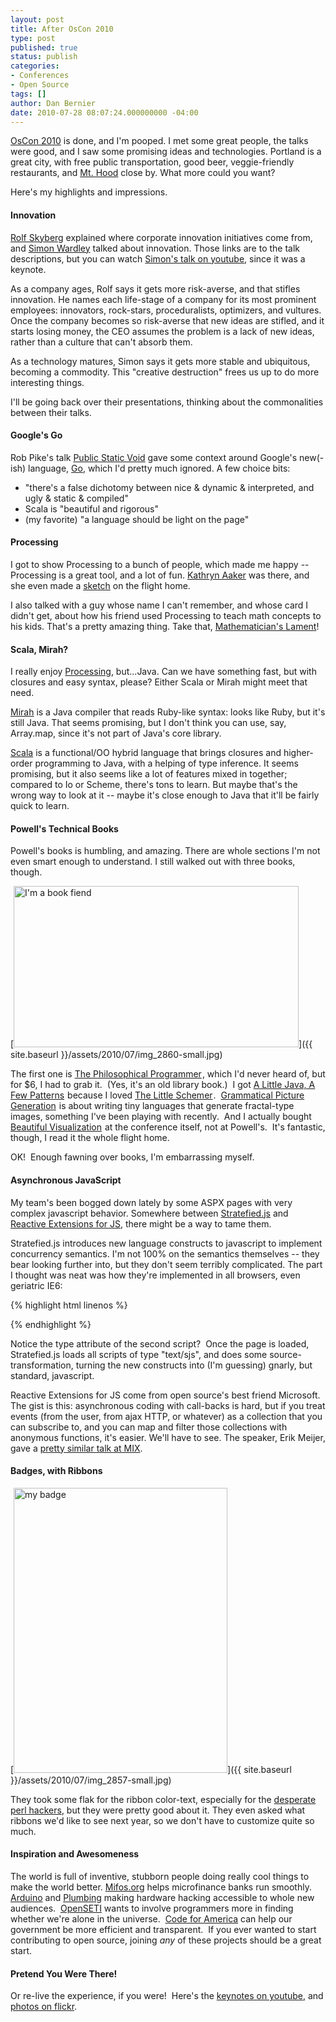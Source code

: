 ```yaml
---
layout: post
title: After OsCon 2010
type: post
published: true
status: publish
categories:
- Conferences
- Open Source
tags: []
author: Dan Bernier
date: 2010-07-28 08:07:24.000000000 -04:00
---
```


[OsCon 2010](http://www.oscon.com/oscon2010) is done, and I'm pooped. I met some great people, the talks were good, and I saw some promising ideas and technologies. Portland is a great city, with free public transportation, good beer, veggie-friendly restaurants, and [Mt. Hood](http://images.google.com/images?q=mt+hood+oregon) close by. What more could you want?

Here's my highlights and impressions.

#### Innovation


[Rolf Skyberg](http://www.oscon.com/oscon2010/public/schedule/detail/13553) explained where corporate innovation initiatives come from, and [Simon Wardley](http://www.oscon.com/oscon2010/public/schedule/detail/14836) talked about innovation. Those links are to the talk descriptions, but you can watch [Simon's talk on youtube](http://www.youtube.com/watch?v=5Oyf4vvJyy4&feature=PlayList&p=12696FB0B040FA53&playnext_from=PL&index=39), since it was a keynote.

As a company ages, Rolf says it gets more risk-averse, and that stifles innovation. He names each life-stage of a company for its most prominent employees: innovators, rock-stars, proceduralists, optimizers, and vultures. Once the company becomes so risk-averse that new ideas are stifled, and it starts losing money, the CEO assumes the problem is a lack of new ideas, rather than a culture that can't absorb them.

As a technology matures, Simon says it gets more stable and ubiquitous, becoming a commodity. This "creative destruction" frees us up to do more interesting things.

I'll be going back over their presentations, thinking about the commonalities between their talks.

#### Google's Go


Rob Pike's talk [Public Static Void](http://www.youtube.com/watch?v=5kj5ApnhPAE&feature=PlayList&p=12696FB0B040FA53&playnext_from=PL&index=25) gave  some context around Google's new(-ish) language, [Go](http://golang.org/), which I'd pretty much ignored. A few choice bits:
<ul>
<li>"there's a false dichotomy between nice & dynamic & interpreted, and ugly & static & compiled"</li>
<li>Scala is "beautiful and rigorous"</li>
<li>(my favorite) "a language should be light on the page"</li>
</ul>

#### Processing


I got to show Processing to a bunch of people, which made me happy -- Processing is a great tool, and a lot of fun.  [Kathryn Aaker](http://www.kathrynaaker.com/blog/) was there, and she even made a [sketch](http://openprocessing.org/visuals/?visualID=10950) on the flight home.

I also talked with a guy whose name I can't remember, and whose card I didn't get, about how his friend used Processing to teach math concepts to his kids.  That's a pretty amazing thing. Take that, [Mathematician's Lament](http://www.maa.org/devlin/LockhartsLament.pdf)!

#### Scala, Mirah?


I really enjoy [Processing](http://processing.org), but...Java. Can we have something fast, but with closures and easy syntax, please? Either Scala or Mirah might meet that need.

[Mirah](http://www.mirah.org/) is a Java compiler that reads Ruby-like syntax: looks like Ruby, but  it's still Java. That seems promising, but I don't think you can use,  say, Array.map, since it's not part of Java's core library.

[Scala](http://www.scala-lang.org/) is a functional/OO hybrid language that brings closures and  higher-order programming to Java, with a helping of type inference.  It  seems promising, but it also seems like a lot of features mixed in  together; compared to Io or Scheme, there's tons to learn.  But maybe  that's the wrong way to look at it -- maybe it's close enough to Java that it'll be fairly quick to learn.

#### Powell's Technical Books


Powell's books is humbling, and amazing. There are whole sections I'm not even smart enough to understand. I still walked out with three books, though.

[<img class="alignnone size-full wp-image-448" src="{{ site.baseurl }}/assets/2010/07/img_2860-small.jpg" alt="I'm a book fiend" width="456" height="258" />]({{ site.baseurl }}/assets/2010/07/img_2860-small.jpg)

The first one is [The Philosophical Programmer](http://www.amazon.com/gp/product/0312186509?ie=UTF8&tag=invisblock-20&linkCode=as2&camp=1789&creative=390957&creativeASIN=0312186509)<img class=" byxmxweyeumkaqzmwcfi byxmxweyeumkaqzmwcfi byxmxweyeumkaqzmwcfi byxmxweyeumkaqzmwcfi byxmxweyeumkaqzmwcfi byxmxweyeumkaqzmwcfi byxmxweyeumkaqzmwcfi byxmxweyeumkaqzmwcfi byxmxweyeumkaqzmwcfi byxmxweyeumkaqzmwcfi byxmxweyeumkaqzmwcfi byxmxweyeumkaqzmwcfi byxmxweyeumkaqzmwcfi byxmxweyeumkaqzmwcfi byxmxweyeumkaqzmwcfi byxmxweyeumkaqzmwcfi byxmxweyeumkaqzmwcfi byxmxweyeumkaqzmwcfi byxmxweyeumkaqzmwcfi byxmxweyeumkaqzmwcfi byxmxweyeumkaqzmwcfi byxmxweyeumkaqzmwcfi byxmxweyeumkaqzmwcfi byxmxweyeumkaqzmwcfi byxmxweyeumkaqzmwcfi byxmxweyeumkaqzmwcfi byxmxweyeumkaqzmwcfi byxmxweyeumkaqzmwcfi byxmxweyeumkaqzmwcfi byxmxweyeumkaqzmwcfi byxmxweyeumkaqzmwcfi byxmxweyeumkaqzmwcfi byxmxweyeumkaqzmwcfi byxmxweyeumkaqzmwcfi byxmxweyeumkaqzmwcfi byxmxweyeumkaqzmwcfi byxmxweyeumkaqzmwcfi byxmxweyeumkaqzmwcfi byxmxweyeumkaqzmwcfi byxmxweyeumkaqzmwcfi byxmxweyeumkaqzmwcfi hiumsgquelgxvvjyynze hiumsgquelgxvvjyynze hiumsgquelgxvvjyynze hiumsgquelgxvvjyynze hiumsgquelgxvvjyynze hiumsgquelgxvvjyynze hiumsgquelgxvvjyynze hiumsgquelgxvvjyynze hiumsgquelgxvvjyynze hiumsgquelgxvvjyynze hiumsgquelgxvvjyynze hiumsgquelgxvvjyynze hiumsgquelgxvvjyynze hiumsgquelgxvvjyynze" style="border:none!important;margin:0!important;" src="http://www.assoc-amazon.com/e/ir?t=invisblock-20&l=as2&o=1&a=0312186509" border="0" alt="" width="1" height="1" />, which I'd never heard of, but for $6, I had to grab it.  (Yes, it's an old library book.)  I got [A Little Java, A Few Patterns](http://www.amazon.com/gp/product/0262561158?ie=UTF8&tag=invisblock-20&linkCode=as2&camp=1789&creative=390957&creativeASIN=0262561158)<img class=" byxmxweyeumkaqzmwcfi byxmxweyeumkaqzmwcfi byxmxweyeumkaqzmwcfi byxmxweyeumkaqzmwcfi byxmxweyeumkaqzmwcfi byxmxweyeumkaqzmwcfi byxmxweyeumkaqzmwcfi byxmxweyeumkaqzmwcfi byxmxweyeumkaqzmwcfi byxmxweyeumkaqzmwcfi byxmxweyeumkaqzmwcfi byxmxweyeumkaqzmwcfi byxmxweyeumkaqzmwcfi byxmxweyeumkaqzmwcfi byxmxweyeumkaqzmwcfi byxmxweyeumkaqzmwcfi byxmxweyeumkaqzmwcfi byxmxweyeumkaqzmwcfi byxmxweyeumkaqzmwcfi byxmxweyeumkaqzmwcfi byxmxweyeumkaqzmwcfi byxmxweyeumkaqzmwcfi byxmxweyeumkaqzmwcfi byxmxweyeumkaqzmwcfi byxmxweyeumkaqzmwcfi byxmxweyeumkaqzmwcfi byxmxweyeumkaqzmwcfi byxmxweyeumkaqzmwcfi byxmxweyeumkaqzmwcfi byxmxweyeumkaqzmwcfi byxmxweyeumkaqzmwcfi byxmxweyeumkaqzmwcfi byxmxweyeumkaqzmwcfi byxmxweyeumkaqzmwcfi byxmxweyeumkaqzmwcfi byxmxweyeumkaqzmwcfi byxmxweyeumkaqzmwcfi hiumsgquelgxvvjyynze hiumsgquelgxvvjyynze hiumsgquelgxvvjyynze hiumsgquelgxvvjyynze hiumsgquelgxvvjyynze hiumsgquelgxvvjyynze hiumsgquelgxvvjyynze hiumsgquelgxvvjyynze hiumsgquelgxvvjyynze hiumsgquelgxvvjyynze hiumsgquelgxvvjyynze hiumsgquelgxvvjyynze hiumsgquelgxvvjyynze hiumsgquelgxvvjyynze" style="border:none!important;margin:0!important;" src="http://www.assoc-amazon.com/e/ir?t=invisblock-20&l=as2&o=1&a=0262561158" border="0" alt="" width="1" height="1" /> because I loved [The Little Schemer](http://www.amazon.com/gp/product/0262560992?ie=UTF8&tag=invisblock-20&linkCode=as2&camp=1789&creative=390957&creativeASIN=0262560992)<img class=" byxmxweyeumkaqzmwcfi byxmxweyeumkaqzmwcfi byxmxweyeumkaqzmwcfi byxmxweyeumkaqzmwcfi byxmxweyeumkaqzmwcfi byxmxweyeumkaqzmwcfi byxmxweyeumkaqzmwcfi byxmxweyeumkaqzmwcfi byxmxweyeumkaqzmwcfi byxmxweyeumkaqzmwcfi byxmxweyeumkaqzmwcfi byxmxweyeumkaqzmwcfi byxmxweyeumkaqzmwcfi byxmxweyeumkaqzmwcfi byxmxweyeumkaqzmwcfi byxmxweyeumkaqzmwcfi byxmxweyeumkaqzmwcfi byxmxweyeumkaqzmwcfi byxmxweyeumkaqzmwcfi byxmxweyeumkaqzmwcfi byxmxweyeumkaqzmwcfi byxmxweyeumkaqzmwcfi byxmxweyeumkaqzmwcfi byxmxweyeumkaqzmwcfi byxmxweyeumkaqzmwcfi byxmxweyeumkaqzmwcfi byxmxweyeumkaqzmwcfi byxmxweyeumkaqzmwcfi byxmxweyeumkaqzmwcfi byxmxweyeumkaqzmwcfi byxmxweyeumkaqzmwcfi hiumsgquelgxvvjyynze hiumsgquelgxvvjyynze hiumsgquelgxvvjyynze hiumsgquelgxvvjyynze hiumsgquelgxvvjyynze hiumsgquelgxvvjyynze hiumsgquelgxvvjyynze hiumsgquelgxvvjyynze hiumsgquelgxvvjyynze hiumsgquelgxvvjyynze hiumsgquelgxvvjyynze hiumsgquelgxvvjyynze hiumsgquelgxvvjyynze hiumsgquelgxvvjyynze" style="border:none!important;margin:0!important;" src="http://www.assoc-amazon.com/e/ir?t=invisblock-20&l=as2&o=1&a=0262560992" border="0" alt="" width="1" height="1" />.  [Grammatical Picture Generation](http://www.amazon.com/gp/product/354021304X?ie=UTF8&tag=invisblock-20&linkCode=as2&camp=1789&creative=390957&creativeASIN=354021304X)<img class=" byxmxweyeumkaqzmwcfi byxmxweyeumkaqzmwcfi byxmxweyeumkaqzmwcfi byxmxweyeumkaqzmwcfi byxmxweyeumkaqzmwcfi byxmxweyeumkaqzmwcfi byxmxweyeumkaqzmwcfi byxmxweyeumkaqzmwcfi byxmxweyeumkaqzmwcfi byxmxweyeumkaqzmwcfi byxmxweyeumkaqzmwcfi byxmxweyeumkaqzmwcfi byxmxweyeumkaqzmwcfi byxmxweyeumkaqzmwcfi byxmxweyeumkaqzmwcfi byxmxweyeumkaqzmwcfi byxmxweyeumkaqzmwcfi byxmxweyeumkaqzmwcfi byxmxweyeumkaqzmwcfi byxmxweyeumkaqzmwcfi byxmxweyeumkaqzmwcfi byxmxweyeumkaqzmwcfi byxmxweyeumkaqzmwcfi byxmxweyeumkaqzmwcfi byxmxweyeumkaqzmwcfi byxmxweyeumkaqzmwcfi byxmxweyeumkaqzmwcfi byxmxweyeumkaqzmwcfi byxmxweyeumkaqzmwcfi byxmxweyeumkaqzmwcfi byxmxweyeumkaqzmwcfi byxmxweyeumkaqzmwcfi byxmxweyeumkaqzmwcfi byxmxweyeumkaqzmwcfi byxmxweyeumkaqzmwcfi hiumsgquelgxvvjyynze hiumsgquelgxvvjyynze hiumsgquelgxvvjyynze hiumsgquelgxvvjyynze hiumsgquelgxvvjyynze hiumsgquelgxvvjyynze hiumsgquelgxvvjyynze hiumsgquelgxvvjyynze hiumsgquelgxvvjyynze hiumsgquelgxvvjyynze hiumsgquelgxvvjyynze hiumsgquelgxvvjyynze hiumsgquelgxvvjyynze hiumsgquelgxvvjyynze" style="border:none!important;margin:0!important;" src="http://www.assoc-amazon.com/e/ir?t=invisblock-20&l=as2&o=1&a=354021304X" border="0" alt="" width="1" height="1" /> is about writing tiny languages that generate fractal-type images, something I've been playing with recently.  And I actually bought [Beautiful Visualization](http://www.amazon.com/gp/product/1449379869?ie=UTF8&tag=invisblock-20&linkCode=as2&camp=1789&creative=390957&creativeASIN=1449379869)<img class=" byxmxweyeumkaqzmwcfi byxmxweyeumkaqzmwcfi byxmxweyeumkaqzmwcfi byxmxweyeumkaqzmwcfi byxmxweyeumkaqzmwcfi byxmxweyeumkaqzmwcfi byxmxweyeumkaqzmwcfi byxmxweyeumkaqzmwcfi byxmxweyeumkaqzmwcfi byxmxweyeumkaqzmwcfi byxmxweyeumkaqzmwcfi byxmxweyeumkaqzmwcfi byxmxweyeumkaqzmwcfi byxmxweyeumkaqzmwcfi byxmxweyeumkaqzmwcfi byxmxweyeumkaqzmwcfi byxmxweyeumkaqzmwcfi byxmxweyeumkaqzmwcfi byxmxweyeumkaqzmwcfi byxmxweyeumkaqzmwcfi byxmxweyeumkaqzmwcfi byxmxweyeumkaqzmwcfi byxmxweyeumkaqzmwcfi byxmxweyeumkaqzmwcfi byxmxweyeumkaqzmwcfi byxmxweyeumkaqzmwcfi byxmxweyeumkaqzmwcfi byxmxweyeumkaqzmwcfi byxmxweyeumkaqzmwcfi byxmxweyeumkaqzmwcfi byxmxweyeumkaqzmwcfi byxmxweyeumkaqzmwcfi byxmxweyeumkaqzmwcfi byxmxweyeumkaqzmwcfi byxmxweyeumkaqzmwcfi byxmxweyeumkaqzmwcfi byxmxweyeumkaqzmwcfi byxmxweyeumkaqzmwcfi byxmxweyeumkaqzmwcfi hiumsgquelgxvvjyynze hiumsgquelgxvvjyynze hiumsgquelgxvvjyynze hiumsgquelgxvvjyynze hiumsgquelgxvvjyynze hiumsgquelgxvvjyynze hiumsgquelgxvvjyynze hiumsgquelgxvvjyynze hiumsgquelgxvvjyynze hiumsgquelgxvvjyynze hiumsgquelgxvvjyynze hiumsgquelgxvvjyynze hiumsgquelgxvvjyynze hiumsgquelgxvvjyynze" style="border:none!important;margin:0!important;" src="http://www.assoc-amazon.com/e/ir?t=invisblock-20&l=as2&o=1&a=1449379869" border="0" alt="" width="1" height="1" /> at the conference itself, not at Powell's.  It's fantastic, though, I read it the whole flight home.

OK!  Enough fawning over books, I'm embarrassing myself.

#### Asynchronous JavaScript


My team's been bogged down lately by some ASPX pages with very complex javascript behavior.  Somewhere between [Stratefied.js](http://stratifiedjs.org/) and [Reactive Extensions for JS](http://msdn.microsoft.com/en-us/devlabs/ee794896.aspx), there might be a way to tame them.

Stratefied.js introduces new language constructs to javascript to implement concurrency semantics. I'm not 100% on the semantics themselves -- they bear looking further into, but they don't seem terribly complicated. The part I thought was neat was how they're implemented in all browsers, even geriatric IE6:

{% highlight html linenos %}
<script src="stratefied.js" type="text/js"></script>
<script type="text/sjs">
  /* your code here, including new syntax */
</script>
{% endhighlight %}

Notice the type attribute of the second script?  Once the page is loaded, Stratefied.js loads all scripts of type "text/sjs", and does some source-transformation, turning the new constructs into (I'm guessing) gnarly, but standard, javascript.

Reactive Extensions for JS come from open source's best friend Microsoft. The gist is this: asynchronous coding with call-backs is hard, but if you treat events (from the user, from ajax HTTP, or whatever) as a collection that you can subscribe to, and you can map and filter those collections with anonymous functions, it's easier. We'll have to see. The speaker, Erik Meijer, gave a [pretty similar talk at MIX](http://live.visitmix.com/MIX10/Sessions/FTL01).

#### Badges, with Ribbons


[<img class="alignnone size-full wp-image-447" src="{{ site.baseurl }}/assets/2010/07/img_2857-small.jpg" alt="my badge" width="342" height="456" />]({{ site.baseurl }}/assets/2010/07/img_2857-small.jpg)

They took some flak for the ribbon color-text, especially for the [desperate perl hackers](http://www.flickr.com/photos/oreillyconf/4816395283/in/set-72157624428101453/), but they were pretty good about it.  They even asked what ribbons we'd like to see next year, so we don't have to customize quite so much.

#### Inspiration and Awesomeness


The world is full of inventive, stubborn people doing really cool things to make the world better. [Mifos.org](http://mifos.org/) helps microfinance banks run smoothly. [Arduino](http://arduino.cc) and [Plumbing](http://www.concurrency.cc/) making hardware hacking accessible to whole new audiences.  [OpenSETI](http://www.oscon.com/oscon2010/public/schedule/detail/13425) wants to involve programmers more in finding whether we're alone in the universe.  [Code for America](http://codeforamerica.org/) can help our government be more efficient and transparent.  If you ever wanted to start contributing to open source, joining _any_ of these projects should be a great start.

#### Pretend You Were There!


Or re-live the experience, if you were!  Here's the [keynotes on youtube](http://www.youtube.com/view_play_list?p=12696FB0B040FA53), and [photos on flickr](http://www.flickr.com/photos/oreillyconf/sets/72157624428101453/).
